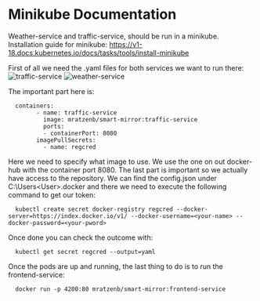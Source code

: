 # Minikube Documentation

Weather-service and traffic-service, should be run in a minikube. 
Installation guide for minikube: https://v1-18.docs.kubernetes.io/docs/tasks/tools/install-minikube

First of all we need the .yaml files for both services we want to run there:
![traffic-service](../traffic-service.yml)
![weather-service](../weather-service.yml)

The important part here is:

      containers:
            - name: traffic-service
              image: mratzenb/smart-mirror:traffic-service
              ports:
              - containerPort: 8080
            imagePullSecrets:
              - name: regcred
        
Here we need to specify what image to use. We use the one on out docker-hub with the container port 8080. The last part is important so we actually have access to the repository.
We can find the config.json under C:\Users\<User>\.docker and there we need to execute the following command to get our token:

      kubectl create secret docker-registry regcred --docker-server=https://index.docker.io/v1/ --docker-username=<your-name> --docker-password=<your-pword>

Once done you can check the outcome with:

      kubectl get secret regcred --output=yaml

Once the pods are up and running, the last thing to do is to run the frontend-service:

      docker run -p 4200:80 mratzenb/smart-mirror:frontend-service
